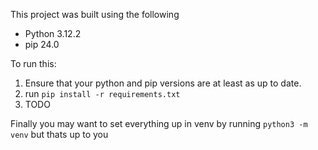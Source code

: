This project was built using the following
* Python 3.12.2
* pip 24.0

To run this:
1. Ensure that your python and pip versions are at least as up to date.
2. run `pip install -r requirements.txt`
3. TODO

Finally you may want to set everything up in venv by running `python3 -m venv` but thats up to you
